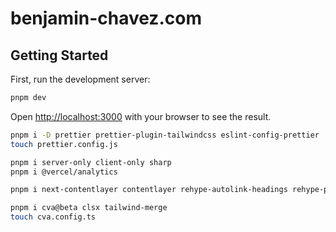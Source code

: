 # benjamin-chavez.com

## Getting Started

First, run the development server:

```bash
pnpm dev
```

Open [http://localhost:3000](http://localhost:3000) with your browser to see the result.


<!------------------------------>
```bash
pnpm i -D prettier prettier-plugin-tailwindcss eslint-config-prettier
touch prettier.config.js
```

```bash
pnpm i server-only client-only sharp
pnpm i @vercel/analytics

pnpm i next-contentlayer contentlayer rehype-autolink-headings rehype-pretty-code rehype-slug remark-gfm date-fns shiki
```
```bash
pnpm i cva@beta clsx tailwind-merge
touch cva.config.ts
```
